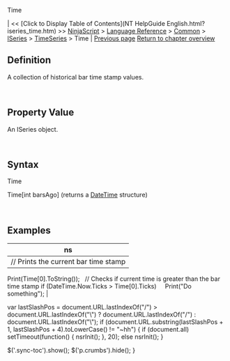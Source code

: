﻿










 


Time







| &lt;&lt; [Click to Display Table of Contents](NT HelpGuide English.html?iseries_time.htm) &gt;&gt;
 [NinjaScript](ninjascript.htm) &gt; [Language Reference](language_reference_wip.htm) &gt; [Common](common.htm) &gt; [ISeries<t>](iseriest.htm) &gt; [TimeSeries<datetime>](timeseries.htm) &gt;
Time | [Previous page](timeseries.htm)
[Return to chapter overview](timeseries.htm)










Definition
----------


A collection of historical bar time stamp values.


 


Property Value
--------------


An ISeries<datetime> object.


 


Syntax
------


Time  

Time[int barsAgo] (returns a [DateTime](http://msdn2.microsoft.com/en-us/library/system.datetime.aspx) structure)


 



Examples
--------




| ns |
| --- |
| // Prints the current bar time stamp
Print(Time[0].ToString());
 
// Checks if current time is greater than the bar time stamp
if (DateTime.Now.Ticks &gt; Time[0].Ticks)
     Print("Do something"); |






 
 var lastSlashPos = document.URL.lastIndexOf("/") &gt; document.URL.lastIndexOf("\\") ? document.URL.lastIndexOf("/") : document.URL.lastIndexOf("\\");
 if (document.URL.substring(lastSlashPos + 1, lastSlashPos + 4).toLowerCase() != "~hh") {
 if (document.all) setTimeout(function() {
 nsrInit();
 }, 20);
 else nsrInit();
 }
 
 
 $('.sync-toc').show();
 $('p.crumbs').hide();
 }
 
 
 



</datetime></datetime></t></datetime></t>